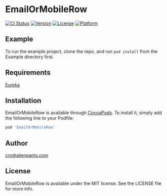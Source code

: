 # EmailOrMobileRow

[![CI Status](https://img.shields.io/travis/u/EmailOrMobileRow.svg?style=flat)](https://travis-ci.org/u/EmailOrMobileRow)
[![Version](https://img.shields.io/cocoapods/v/EmailOrMobileRow.svg?style=flat)](https://cocoapods.org/pods/EmailOrMobileRow)
[![License](https://img.shields.io/cocoapods/l/EmailOrMobileRow.svg?style=flat)](https://cocoapods.org/pods/EmailOrMobileRow)
[![Platform](https://img.shields.io/cocoapods/p/EmailOrMobileRow.svg?style=flat)](https://cocoapods.org/pods/EmailOrMobileRow)

## Example

To run the example project, clone the repo, and run `pod install` from the Example directory first.

## Requirements

[Eureka](https://github.com/xmartlabs/Eureka)

## Installation

EmailOrMobileRow is available through [CocoaPods](https://cocoapods.org). To install
it, simply add the following line to your Podfile:

```ruby
pod 'EmailOrMobileRow'
```

## Author

cro@alienpants.com

## License

EmailOrMobileRow is available under the MIT license. See the LICENSE file for more info.
